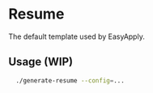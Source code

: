# Resume

The default template used by EasyApply.

## Usage (WIP)

```bash
  ./generate-resume --config=...
```
